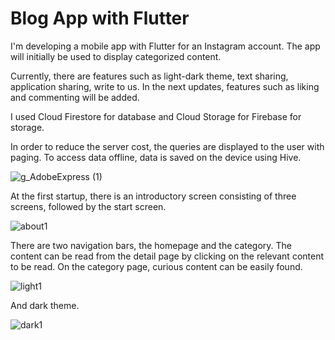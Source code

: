 # Blog App with Flutter

I'm developing a mobile app with Flutter for an Instagram account.
The app will initially be used to display categorized content.

Currently, there are features such as light-dark theme, text sharing, application sharing, write to us.
In the next updates, features such as liking and commenting will be added.

I used Cloud Firestore for database and Cloud Storage for Firebase for storage.

In order to reduce the server cost, the queries are displayed to the user with paging. To access data offline, data is saved on the device using Hive.

![g_AdobeExpress (1)](https://user-images.githubusercontent.com/55411723/194293712-b33d2116-5565-4de0-9644-2a90c9ce0b06.gif)

At the first startup, there is an introductory screen consisting of three screens, followed by the start screen.

![about1](https://user-images.githubusercontent.com/55411723/197778094-792f28d3-85bc-4eca-acad-17e72052f509.png)

There are two navigation bars, the homepage and the category. The content can be read from the detail page by clicking on the relevant content to be read. On the category page, curious content can be easily found.

![light1](https://user-images.githubusercontent.com/55411723/197777359-ed095bf9-258f-4e42-b19e-77eecf857161.png)

And dark theme.

![dark1](https://user-images.githubusercontent.com/55411723/197777341-e0702d67-31a8-425d-ade2-3978d26035fa.png)
